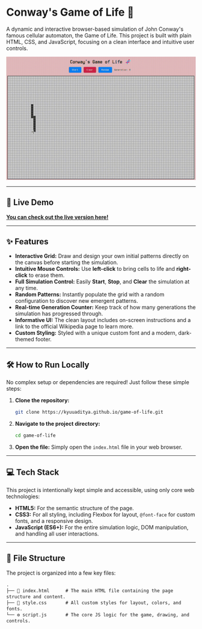 # Conway's Game of Life 🧬

A dynamic and interactive browser-based simulation of John Conway's famous cellular automaton, the Game of Life. This project is built with plain HTML, CSS, and JavaScript, focusing on a clean interface and intuitive user controls.

<img src="game_of_life.gif" alt="Preview" width="600"/>

---
## 🚀 Live Demo

[**You can check out the live version here!**](https://kyuuaditya.github.io/game-of-life/)

---
## ✨ Features

* **Interactive Grid:** Draw and design your own initial patterns directly on the canvas before starting the simulation.
* **Intuitive Mouse Controls:** Use **left-click** to bring cells to life and **right-click** to erase them.
* **Full Simulation Control:** Easily **Start**, **Stop**, and **Clear** the simulation at any time.
* **Random Patterns:** Instantly populate the grid with a random configuration to discover new emergent patterns.
* **Real-time Generation Counter:** Keep track of how many generations the simulation has progressed through.
* **Informative UI:** The clean layout includes on-screen instructions and a link to the official Wikipedia page to learn more.
* **Custom Styling:** Styled with a unique custom font and a modern, dark-themed footer.

---
## 🛠️ How to Run Locally

No complex setup or dependencies are required! Just follow these simple steps:

1.  **Clone the repository:**
    ```bash
    git clone https://kyuuaditya.github.io/game-of-life.git
    ```
2.  **Navigate to the project directory:**
    ```bash
    cd game-of-life
    ```
3.  **Open the file:**
    Simply open the `index.html` file in your web browser.

---
## 💻 Tech Stack

This project is intentionally kept simple and accessible, using only core web technologies:

* **HTML5:** For the semantic structure of the page.
* **CSS3:** For all styling, including Flexbox for layout, `@font-face` for custom fonts, and a responsive design.
* **JavaScript (ES6+):** For the entire simulation logic, DOM manipulation, and handling all user interactions.

---
## 📁 File Structure

The project is organized into a few key files:

```
.
├── 📄 index.html      # The main HTML file containing the page structure and content.
├── 🎨 style.css       # All custom styles for layout, colors, and fonts.
└── ⚙️ script.js       # The core JS logic for the game, drawing, and controls.
